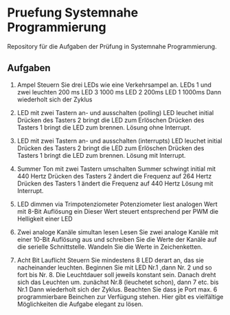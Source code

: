 # Pruefung Systemnahe Programmierung
Repository für die Aufgaben der Prüfung in Systemnahe Programmierung.

## Aufgaben
1. Ampel
Steuern Sie drei LEDs wie eine Verkehrsampel an.
LEDs 1 und zwei leuchten 200 ms
LED 3 1000 ms
LED 2 200ms
LED 1 1000ms
Dann wiederholt sich der Zyklus

2. LED mit zwei Tastern an- und ausschalten (polling)
LED leuchet initial
Drücken des Tasters 2 bringt die LED zum Erlöschen
Drücken des Tasters 1 bringt die LED zum brennen.
Lösung ohne Interrupt.

3. LED mit zwei Tastern an- und ausschalten (interrupts)
LED leuchet initial
Drücken des Tasters 2 bringt die LED zum Erlöschen
Drücken des Tasters 1 bringt die LED zum brennen.
Lösung mit Interrupt.

4. Summer Ton mit zwei Tastern umschalten
Summer schwingt initial mit 440 Hertz
Drücken des Tasters 2 ändert die Frequenz auf 264 Hertz
Drücken des Tasters 1 ändert die Frequenz auf 440 Hertz
Lösung mit Interrupt.

5. LED dimmen via Trimpotenziometer
Potenziometer liest analogen Wert mit 8-Bit Auflösung ein
Dieser Wert steuert entsprechend per PWM die Helligkeit einer LED

6. Zwei analoge Kanäle simultan lesen
Lesen Sie zwei analoge Kanäle mit einer 10-Bit Auflösung aus und schreiben Sie die Werte der Kanäle auf die serielle Schnittstelle.
Wandeln Sie die Werte in Zeichenketten.

7. Acht Bit Lauflicht
Steuern Sie mindestens 8 LED derart an, das sie nacheinander leuchten.
Beginnen Sie mit LED Nr.1 ,dann Nr. 2 und so fort bis Nr. 8. Die Leuchtdauer soll jeweils konstant sein.
Danach dreht sich das Leuchten um.
zunächst Nr.8 (leuchetet schon), dann 7 etc. bis Nr.1
Dann wiederholt sich der Zyklus.
Beachten Sie dass je Port max. 6 programmierbare Beinchen zur Verfügung stehen.
Hier gibt es vielfältige Möglichkeiten die Aufgabe elegant zu lösen.